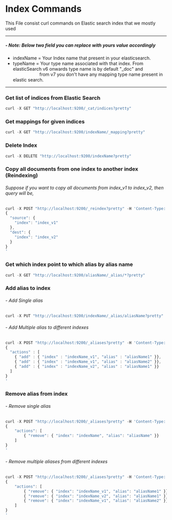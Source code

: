 # Index Commands
This File consist curl commands on Elastic search index that we mostly used
***
##### - Note: Below two field you can replace with yours value accordingly <br/>
- indexName = Your Index name that present in your elasticsearch.
- typeName = Your type name associated with that index. From elasticSearch v6 onwards type name is by default "_doc" and <br/>
             &nbsp;&nbsp;&nbsp;&nbsp;&nbsp;&nbsp;&nbsp;&nbsp;&nbsp;&nbsp;&nbsp;&nbsp;&nbsp;&nbsp;&nbsp;&nbsp;&nbsp;&nbsp;&nbsp;&nbsp; from v7 you don't have any mapping type name present in elastic search.
***
### Get list of indices from Elastic Search
  ```javascript
  curl -X GET "http://localhost:9200/_cat/indices?pretty"
  ```
  
### Get mappings for given indices
  ```javascript
  curl -X GET "http://localhost:9200/indexName/_mapping?pretty"
  ```

### Delete Index
  ```javascript
  curl -X DELETE "http://localhost:9200/indexName?pretty"
  ```

### Copy all documents from one index to another index (Reindexing)
###### Suppose if you want to copy all documents from index_v1 to index_v2, then query will be,
  ```javascript
  curl -X POST "http://localhost:9200/_reindex?pretty" -H 'Content-Type: application/json' -d'
  {
    "source": {
      "index": "index_v1"
    },
    "dest": {
      "index": "index_v2"
    }
  }
  '
  ```
  
### Get which index point to which alias by alias name
  ```javascript
  curl -X GET "http://localhost:9200/aliasName/_alias/*?pretty"
  ```
  
### Add alias to index
###### - Add Single alias
  ```javascript
  curl -X PUT "http://localhost:9200/indexName/_alias/aliasName?pretty"
  ```
###### - Add Multiple alias to different indexes
  ```javascript
  curl -X POST "http://localhost:9200/_aliases?pretty" -H 'Content-Type: application/json' -d'
  {
    "actions" : [
      { "add" : { "index" : "indexName_v1", "alias" : "aliasName1" }},
      { "add" : { "index" : "indexName_v1", "alias" : "aliasName2" }},
      { "add" : { "index" : "indexName_v2", "alias" : "aliasName1" }}
    ]
  }
  '
  ```

### Remove alias from index
###### - Remove single alias
  ```javascript
  curl -X POST "http://localhost:9200/_aliases?pretty" -H 'Content-Type: application/json' -d'
  {
      "actions": [
          { "remove": { "index": "indexName", "alias": "aliasName" }}
      ]
  }
  '
  ```
###### - Remove multiple aliases from different indexes
  ```javascript
  curl -X POST "http://localhost:9200/_aliases?pretty" -H 'Content-Type: application/json' -d'
  {
      "actions": [
          { "remove": { "index": "indexName_v1", "alias": "aliasName1" }},
          { "remove": { "index": "indexName_v2", "alias": "aliasName1" }},
          { "remove": { "index": "indexName_v1", "alias": "aliasName2" }}
      ]
  }
  '
  ```
 
